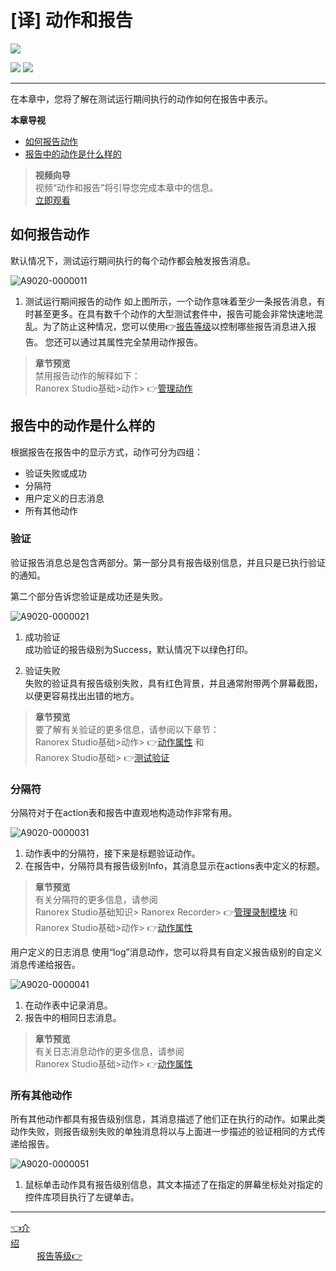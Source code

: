 # [译] 动作和报告


[![](https://img.shields.io/badge/OfficialPage-ClickMe-blue.svg?longCache=true&style=flat-square)][0]  

[![](https://img.shields.io/badge/Translator-TaylorTaurus-42B983.svg?longCache=true&style=flat-square)](https://github.com/taylortaurus) 
![](https://img.shields.io/badge/TranslateTime-2019年9月10日-green.svg?longCache=true&style=flat-square)

---

在本章中，您将了解在测试运行期间执行的动作如何在报告中表示。


**本章导视**

- [如何报告动作](#如何报告动作)
- [报告中的动作是什么样的](#报告中的动作是什么样的)



>**视频向导**          
视频“动作和报告”将引导您完成本章中的信息。         
[立即观看](https://www.youtube.com/embed/xglCJQNoCgk)

## 如何报告动作
默认情况下，测试运行期间执行的每个动作都会触发报告消息。

![A9020-0000011](https://gitee.com/taylortaurus/RX_UserGuide_GitBook_Picbed/raw/master/Reporting/A9020-0000011.png)

1. 测试运行期间报告的动作
如上图所示，一个动作意味着至少一条报告消息，有时甚至更多。在具有数千个动作的大型测试套件中，报告可能会非常快速地混乱。为了防止这种情况，您可以使用👉[报告等级][6]以控制哪些报告消息进入报告。
您还可以通过其属性完全禁用动作报告。

>**章节预览**            
禁用报告动作的解释如下：            
> Ranorex Studio基础>动作> 👉[管理动作][1]

## 报告中的动作是什么样的
根据报告在报告中的显示方式，动作可分为四组：

- 验证失败或成功
- 分隔符
- 用户定义的日志消息
- 所有其他动作


### **验证**
验证报告消息总是包含两部分。第一部分具有报告级别信息，并且只是已执行验证的通知。

第二个部分告诉您验证是成功还是失败。

![A9020-0000021](https://gitee.com/taylortaurus/RX_UserGuide_GitBook_Picbed/raw/master/Reporting/A9020-0000021.png)

1. 成功验证                  
成功验证的报告级别为Success，默认情况下以绿色打印。

2. 验证失败                     
失败的验证具有报告级别失败，具有红色背景，并且通常附带两个屏幕截图，以便更容易找出出错的地方。

>**章节预览**                    
要了解有关验证的更多信息，请参阅以下章节：                       
Ranorex Studio基础>动作>  👉[动作属性][2]  和                
Ranorex Studio基础> 👉[测试验证][3]

### **分隔符**
分隔符对于在action表和报告中直观地构造动作非常有用。

![A9020-0000031](https://gitee.com/taylortaurus/RX_UserGuide_GitBook_Picbed/raw/master/Reporting/A9020-0000031.png)

1. 动作表中的分隔符，接下来是标题验证动作。
2. 在报告中，分隔符具有报告级别Info，其消息显示在actions表中定义的标题。
 
>**章节预览**                 
有关分隔符的更多信息，请参阅            
Ranorex Studio基础知识> Ranorex Recorder>  👉[管理录制模块][4]
和                       
Ranorex Studio基础>动作>  👉[动作属性][2]

用户定义的日志消息
使用“log”消息动作，您可以将具有自定义报告级别的自定义消息传递给报告。


![A9020-0000041](https://gitee.com/taylortaurus/RX_UserGuide_GitBook_Picbed/raw/master/Reporting/A9020-0000041.png)


1. 在动作表中记录消息。
2. 报告中的相同日志消息。

>**章节预览**      
有关日志消息动作的更多信息，请参阅            
Ranorex Studio基础>动作>  👉[动作属性][2]

### **所有其他动作**
所有其他动作都具有报告级别信息，其消息描述了他们正在执行的动作。如果此类动作失败，则报告级别失败的单独消息将以与上面进一步描述的验证相同的方式传递给报告。

![A9020-0000051](https://gitee.com/taylortaurus/RX_UserGuide_GitBook_Picbed/raw/master/Reporting/A9020-0000051.png)


1. 鼠标单击动作具有报告级别信息，其文本描述了在指定的屏幕坐标处对指定的控件库项目执行了左键单击。


---

[👈介绍][5]&emsp;&emsp;&emsp;&emsp;&emsp;&emsp;&emsp;&emsp;&emsp;&emsp;&emsp;&emsp;&emsp;&emsp;&emsp;&emsp;&emsp;&emsp;&emsp;&emsp;&emsp;&emsp;&emsp;&emsp;&emsp;&emsp;&emsp;&emsp;&emsp;&emsp;&emsp;&emsp;&emsp;&emsp;&emsp;&emsp;&emsp;&emsp;[报告等级👉][6]


[0]:https://www.ranorex.com/help/latest/ranorex-studio-fundamentals/reporting/basic-report-characteristics-data/

[1]:.\actions\managing-actions.html
[2]:.\action-properties.html
[3]:.\test-validation\.introduction.html
[4]:.\ranorex-recorder\managing-recording-modules.html
[5]:.\introduction.html
[6]:.\concept-report-levels-2.html